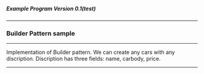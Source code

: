 ##### Example Program Version 0.1(test)
---
### Builder Pattern sample
---

Implementation of Builder pattern.
We can create any cars with any discription.
Discription has three fields: name, carbody, price.


---
